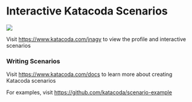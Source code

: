 # Interactive Katacoda Scenarios

[![](http://shields.katacoda.com/katacoda/jnagy/count.svg)](https://www.katacoda.com/jnagy "Get your profile on Katacoda.com")

Visit https://www.katacoda.com/jnagy to view the profile and interactive scenarios

### Writing Scenarios
Visit https://www.katacoda.com/docs to learn more about creating Katacoda scenarios

For examples, visit https://github.com/katacoda/scenario-example

